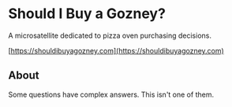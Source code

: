 # Should I Buy a Gozney?

A microsatellite dedicated to pizza oven purchasing decisions.

[https://shouldibuyagozney.com](https://shouldibuyagozney.com)

## About

Some questions have complex answers. This isn't one of them.
